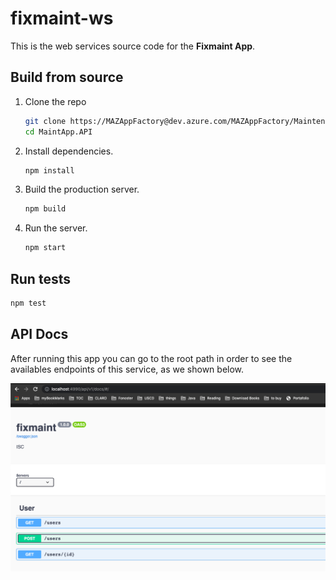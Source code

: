 # fixmaint-ws

This is the web services source code for the **Fixmaint App**.

## Build from source

1. Clone the repo

   ```sh
   git clone https://MAZAppFactory@dev.azure.com/MAZAppFactory/Maintenance%20App/_git/MaintApp.API
   cd MaintApp.API
   ```

2. Install dependencies.

   ```sh
   npm install
   ```

3. Build the production server.

   ```sh
   npm build
   ```

4. Run the server.
   ```sh
   npm start
   ```

## Run tests

```sh
npm test 
```

## API Docs
After running this app you can go to the root path in order to see the availables endpoints of this service, as we shown below.

![fixmaint web service docs](public/assets/images/fixmaint-doc.png)